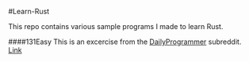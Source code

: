 #Learn-Rust


This repo contains various sample programs I made to learn Rust.

####131Easy
This is an excercise from the [DailyProgrammer](reddit.com/r/dailyprogrammer) subreddit.  
[Link](http://www.reddit.com/r/dailyprogrammer/comments/1heozl/070113_challenge_131_easy_who_tests_the_tests/
)

